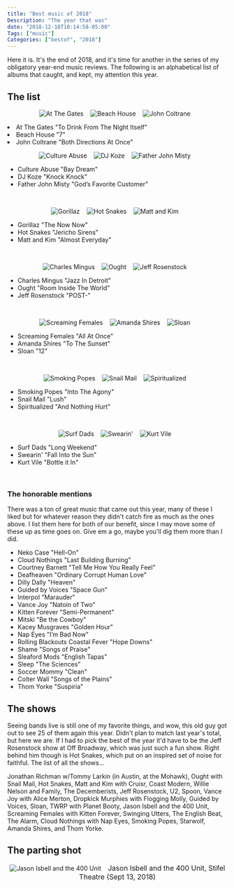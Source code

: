 ```yaml
---
title: "Best music of 2018"
Description: "The year that was"
date: "2018-12-18T10:14:58-05:00"
Tags: ["music"]
Categories: ["bestof", "2018"]
---
```


<p>Here it is. It's the end of 2018, and it's time for another in the series of my obligatory year-end music reviews. The following is an alphabetical list of albums that caught, and kept, my attention this year.</p>

## The list

<p align="center">
<img src="/2018/best/at.jpg" alt="At The Gates"> &nbsp;&nbsp;
<img src="/2018/best/beach.jpg" alt="Beach House"> &nbsp;&nbsp;
<img src="/2018/best/john.jpg" alt="John Coltrane"> &nbsp;&nbsp;
</p>

<p>
<li> At The Gates "To Drink From The Night Itself"</li>
<li> Beach House "7"</li>
<li> John Coltrane "Both Directions At Once"</li>
</p>

<p align="center">
<img src="/2018/best/culture.jpg" alt="Culture Abuse"> &nbsp;&nbsp;
<img src="/2018/best/koze.jpg" alt="DJ Koze"> &nbsp;&nbsp;
<img src="/2018/best/father.jpg" alt="Father John Misty"> &nbsp;&nbsp;
</p>

* Culture Abuse "Bay Dream"
* DJ Koze "Knock Knock"
* Father John Misty "God’s Favorite Customer"
<br />

<p align="center">
<img src="/2018/best/gorillaz.jpg" alt="Gorillaz"> &nbsp;&nbsp;
<img src="/2018/best/hot.jpg" alt="Hot Snakes"> &nbsp;&nbsp;
<img src="/2018/best/matt.jpg" alt="Matt and Kim"> &nbsp;&nbsp;
</p>

* Gorillaz "The Now Now"
* Hot Snakes "Jericho Sirens"
* Matt and Kim "Almost Everyday"
<br />

<p align="center">
<img src="/2018/best/charles.jpg" alt="Charles Mingus"> &nbsp;&nbsp;
<img src="/2018/best/ought.jpg" alt="Ought"> &nbsp;&nbsp;
<img src="/2018/best/jeff.jpg" alt="Jeff Rosenstock"> &nbsp;&nbsp;
</p>

* Charles Mingus "Jazz In Detroit"
* Ought "Room Inside The World"
* Jeff Rosenstock "POST-"
<br />

<p align="center">
<img src="/2018/best/screaming.jpg" alt="Screaming Females"> &nbsp;&nbsp;
<img src="/2018/best/amanda.jpg" alt="Amanda Shires"> &nbsp;&nbsp;
<img src="/2018/best/sloan.gif" alt="Sloan"> &nbsp;&nbsp;
</p>

* Screaming Females "All At Once"
* Amanda Shires "To The Sunset"
* Sloan "12"
<br />

<p align="center">
<img src="/2018/best/smoking.jpg" alt="Smoking Popes"> &nbsp;&nbsp;
<img src="/2018/best/snail.jpg" alt="Snail Mail"> &nbsp;&nbsp;
<img src="/2018/best/spirit.jpg" alt="Spiritualized"> &nbsp;&nbsp;
</p>

* Smoking Popes "Into The Agony"
* Snail Mail "Lush"
* Spiritualized "And Nothing Hurt"
<br />

<p align="center">
<img src="/2018/best/surf.jpg" alt="Surf Dads"> &nbsp;&nbsp;
<img src="/2018/best/swearing.jpg" alt="Swearin'"> &nbsp;&nbsp;
<img src="/2018/best/kurt.png" alt="Kurt Vile"> &nbsp;&nbsp;
</p>

* Surf Dads "Long Weekend" 
* Swearin' "Fall Into the Sun"
* Kurt Vile "Bottle it In"
<br />

### The honorable mentions

<p>There was a ton of great music that came out this year, many of these I liked but for whatever reason they didn't catch fire as much as the ones above. I list them here for both of our benefit, since I may move some of these up as time goes on. Give em a go, maybe you'll dig them more than I did.</p>

* Neko Case "Hell-On"
* Cloud Nothings "Last Building Burning"
* Courtney Barnett "Tell Me How You Really Feel"
* Deafheaven "Ordinary Corrupt Human Love"
* Dilly Dally "Heaven"
* Guided by Voices "Space Gun"
* Interpol "Marauder" 
* Vance Joy "Natoin of Two"
* Kitten Forever "Semi-Permanent"
* Mitski "Be the Cowboy" 
* Kacey Musgraves "Golden Hour" 
* Nap Eyes "I’m Bad Now"
* Rolling Blackouts Coastal Fever "Hope Downs"
* Shame "Songs of Praise"
* Sleaford Mods "English Tapas"
* Sleep "The Sciences"
* Soccer Mommy "Clean"
* Colter Wall "Songs of the Plains"
* Thom Yorke "Suspiria"

## The shows

<p>Seeing bands live is still one of my favorite things, and wow, this old guy got out to see 25 of them again this year. Didn't plan to match last year's total, but here we are. If I had to pick the best of the year it'd have to be the Jeff Rosenstock show at Off Broadway, which was just such a fun show. Right behind him though is Hot Snakes, which put on an inspired set of noise for faithful. The list of all the shows...</p>

<p>Jonathan Richman w/Tommy Larkin (in Austin, at the Mohawk), Ought with Snail Mail, Hot Snakes, Matt and Kim with Cruisr, Coast Modern, Willie Nelson and Family, The Decemberists, Jeff Rosenstock, U2, Spoon, Vance Joy with Alice Merton, Dropkick Murphies with Flogging Molly, Guided by Voices, Sloan, TWRP with Planet Booty, Jason Isbell and the 400 Unit, Screaming Females with Kitten Forever, Swinging Utters, The English Beat, The Alarm, Cloud Nothings with Nap Eyes, Smoking Popes, Starwolf, Amanda Shires, and Thom Yorke.</p> 

## The parting shot

<div align="center">
<img src="/2018/best/jason.jpg" alt="Jason Isbell and the 400 Unit"> &nbsp;&nbsp;
<font size="3">Jason Isbell and the 400 Unit, Stifel Theatre (Sept 13, 2018)<br />
</div>

